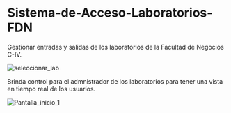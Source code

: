 # Sistema-de-Acceso-Laboratorios-FDN

Gestionar entradas y salidas de los laboratorios de la Facultad de Negocios C-IV.

![seleccionar_lab](https://github.com/Emilia-Zuniga/Sistema-de-Acceso-Laboratorios-FDN/assets/82168337/2fe8c42d-2800-4a2a-9961-c3cad413e2b8)

Brinda control para el admnistrador de los laboratorios para tener una vista en tiempo real de los usuarios.

![Pantalla_inicio_1](https://github.com/Emilia-Zuniga/Sistema-de-Acceso-Laboratorios-FDN/assets/82168337/f5ad87ca-2b53-47c2-8632-2c1f506d34a2)

